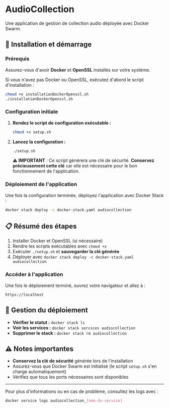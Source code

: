 # AudioCollection

Une application de gestion de collection audio déployée avec Docker Swarm.

## 🚀 Installation et démarrage

### Prérequis

Assurez-vous d'avoir **Docker** et **OpenSSL** installés sur votre système.

Si vous n'avez pas Docker ou OpenSSL, exécutez d'abord le script d'installation :

```bash
chmod +x installationDockerOpenssl.sh
./installationDockerOpenssl.sh
```

### Configuration initiale

1. **Rendez le script de configuration exécutable :**
   ```bash
   chmod +x setup.sh
   ```

2. **Lancez la configuration :**
   ```bash
   ./setup.sh
   ```

   ⚠️ **IMPORTANT** : Ce script générera une clé de sécurité. **Conservez précieusement cette clé** car elle est nécessaire pour le bon fonctionnement de l'application.

### Déploiement de l'application

Une fois la configuration terminée, déployez l'application avec Docker Stack :

```bash
docker stack deploy -c docker-stack.yaml audiocollection
```

## 📋 Résumé des étapes

1. Installer Docker et OpenSSL (si nécessaire)
2. Rendre les scripts exécutables avec `chmod +x`
3. Exécuter `./setup.sh` et **sauvegarder la clé générée**
4. Déployer avec `docker stack deploy -c docker-stack.yaml audiocollection`

### Accéder à l'application

Une fois le déploiement terminé, ouvrez votre navigateur et allez à :

```
https://localhost
```

## 🔧 Gestion du déploiement

- **Vérifier le statut :** `docker stack ls`
- **Voir les services :** `docker stack services audiocollection`
- **Supprimer le stack :** `docker stack rm audiocollection`

## ⚠️ Notes importantes

- **Conservez la clé de sécurité** générée lors de l'installation
- Assurez-vous que Docker Swarm est initialisé (le script `setup.sh` s'en charge automatiquement)
- Vérifiez que tous les ports nécessaires sont disponibles

---

Pour plus d'informations ou en cas de problème, consultez les logs avec :
```bash
docker service logs audiocollection_[nom-du-service]
```
